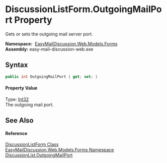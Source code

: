 DiscussionListForm.OutgoingMailPort Property
============================================
Gets or sets the outgoing mail server port.

  **Namespace:**  [EasyMailDiscussion.Web.Models.Forms][1]  
  **Assembly:** easy-mail-discussion-web.exe

Syntax
------

```csharp
public int OutgoingMailPort { get; set; }
```

#### Property Value
Type: [Int32][2]  
 The outgoing mail port. 

See Also
--------

#### Reference
[DiscussionListForm Class][3]  
[EasyMailDiscussion.Web.Models.Forms Namespace][1]  
[DiscussionList.OutgoingMailPort][4]  

[1]: ../README.md
[2]: https://docs.microsoft.com/dotnet/api/system.int32
[3]: README.md
[4]: ../../EasyMailDiscussion.Common.Database/DiscussionList/OutgoingMailPort.md